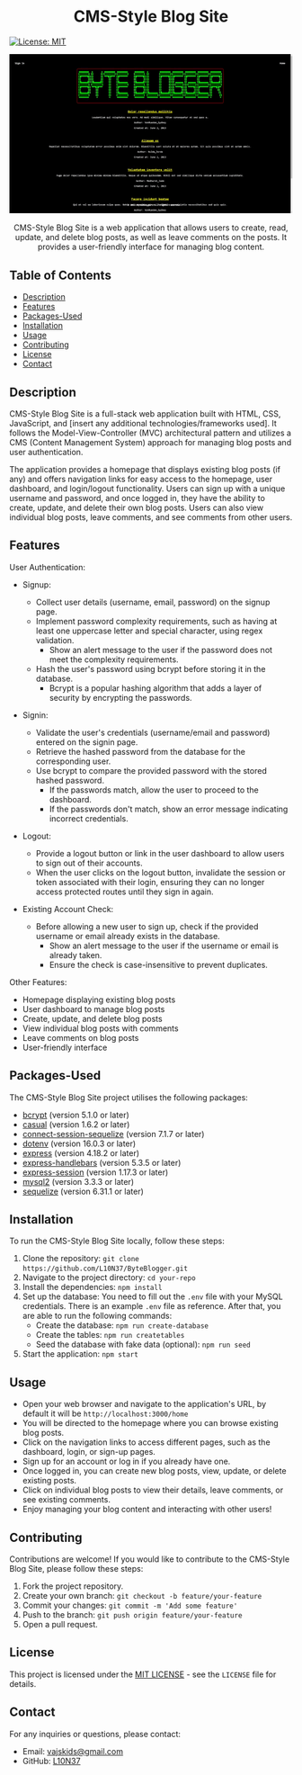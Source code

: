 <h1 align="center">CMS-Style Blog Site</h1>

[![License: MIT](https://img.shields.io/badge/License-MIT-yellow.svg)](https://opensource.org/licenses/MIT)

<p align="center">
  <img src="assets/images/demo.gif" alt="Project Screenshot">
</p>

<p align="center">
  CMS-Style Blog Site is a web application that allows users to create, read, update, and delete blog posts, as well as leave comments on the posts. It provides a user-friendly interface for managing blog content.
</p>

## Table of Contents

- [Description](#description)
- [Features](#features)
- [Packages-Used](#Packages-Used)
- [Installation](#installation)
- [Usage](#usage)
- [Contributing](#contributing)
- [License](#license)
- [Contact](#contact)


## Description

CMS-Style Blog Site is a full-stack web application built with HTML, CSS, JavaScript, and [insert any additional technologies/frameworks used]. It follows the Model-View-Controller (MVC) architectural pattern and utilizes a CMS (Content Management System) approach for managing blog posts and user authentication.

The application provides a homepage that displays existing blog posts (if any) and offers navigation links for easy access to the homepage, user dashboard, and login/logout functionality. Users can sign up with a unique username and password, and once logged in, they have the ability to create, update, and delete their own blog posts. Users can also view individual blog posts, leave comments, and see comments from other users.


## Features

User Authentication:

- Signup:
  - Collect user details (username, email, password) on the signup page.
  - Implement password complexity requirements, such as having at least one uppercase letter and special character, using regex validation.
    - Show an alert message to the user if the password does not meet the complexity requirements.
  - Hash the user's password using bcrypt before storing it in the database.
    - Bcrypt is a popular hashing algorithm that adds a layer of security by encrypting the passwords.

- Signin:
  - Validate the user's credentials (username/email and password) entered on the signin page.
  - Retrieve the hashed password from the database for the corresponding user.
  - Use bcrypt to compare the provided password with the stored hashed password.
    - If the passwords match, allow the user to proceed to the dashboard.
    - If the passwords don't match, show an error message indicating incorrect credentials.

- Logout:
  - Provide a logout button or link in the user dashboard to allow users to sign out of their accounts.
  - When the user clicks on the logout button, invalidate the session or token associated with their login, ensuring they can no longer access protected routes until they sign in again.

- Existing Account Check:
  - Before allowing a new user to sign up, check if the provided username or email already exists in the database.
    - Show an alert message to the user if the username or email is already taken.
    - Ensure the check is case-insensitive to prevent duplicates.

Other Features:

- Homepage displaying existing blog posts
- User dashboard to manage blog posts
- Create, update, and delete blog posts
- View individual blog posts with comments
- Leave comments on blog posts
- User-friendly interface


## Packages-Used
<p>The CMS-Style Blog Site project utilises the following packages:</p>
<ul>
  <li><a href="https://www.npmjs.com/package/bcrypt">bcrypt</a> (version 5.1.0 or later)</li>
  <li><a href="https://www.npmjs.com/package/casual">casual</a> (version 1.6.2 or later)</li>
  <li><a href="https://www.npmjs.com/package/connect-session-sequelize">connect-session-sequelize</a> (version 7.1.7 or later)</li>
  <li><a href="https://www.npmjs.com/package/dotenv">dotenv</a> (version 16.0.3 or later)</li>
  <li><a href="https://www.npmjs.com/package/express">express</a> (version 4.18.2 or later)</li>
  <li><a href="https://www.npmjs.com/package/express-handlebars">express-handlebars</a> (version 5.3.5 or later)</li>
  <li><a href="https://www.npmjs.com/package/express-session">express-session</a> (version 1.17.3 or later)</li>
  <li><a href="https://www.npmjs.com/package/mysql2">mysql2</a> (version 3.3.3 or later)</li>
  <li><a href="https://www.npmjs.com/package/sequelize">sequelize</a> (version 6.31.1 or later)</li>
</ul>


## Installation

To run the CMS-Style Blog Site locally, follow these steps:

1. Clone the repository: `git clone https://github.com/L10N37/ByteBlogger.git`
2. Navigate to the project directory: `cd your-repo`
3. Install the dependencies: `npm install`
4. Set up the database: You need to fill out the `.env` file with your MySQL credentials. There is an example `.env` file as reference. After that, you are able to run the following commands:
   - Create the database: `npm run create-database`
   - Create the tables: `npm run createtables`
   - Seed the database with fake data (optional): `npm run seed`
5. Start the application: `npm start`


## Usage

- Open your web browser and navigate to the application's URL, by default it will be `http://localhost:3000/home`
- You will be directed to the homepage where you can browse existing blog posts.
- Click on the navigation links to access different pages, such as the dashboard, login, or sign-up pages.
- Sign up for an account or log in if you already have one.
- Once logged in, you can create new blog posts, view, update, or delete existing posts.
- Click on individual blog posts to view their details, leave comments, or see existing comments.
- Enjoy managing your blog content and interacting with other users!


## Contributing

Contributions are welcome! If you would like to contribute to the CMS-Style Blog Site, please follow these steps:

1. Fork the project repository.
2. Create your own branch: `git checkout -b feature/your-feature`
3. Commit your changes: `git commit -m 'Add some feature'`
4. Push to the branch: `git push origin feature/your-feature`
5. Open a pull request.


## License


This project is licensed under the [MIT LICENSE](LICENSE) - see the `LICENSE` file for details.


## Contact

For any inquiries or questions, please contact:

  - Email: vajskids@gmail.com
  - GitHub: [L10N37](https://github.com/L10N37)
